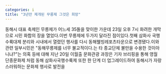 ```yaml
---
categories: i
title: "3년만 제개된 무릉제 그것은 희망"
---
```

동해시 대표 축제인 무릉제가 어느세 35돌을 맞이한 가운데 23일 오후 7시 화려한 개막으로 시민 화합의 장을 열었다.이번 무릉제에 두가지 달라진 점이있다.첫째 삼화사 국행 수륙대제 분리와 시내에서 열렸던 행사를 다시 동해웰빙레포츠타운으로 변경됐다.이와 관련 일부시민은 "동해무릉제를 너무 불교적이다.는 타 종교단체 불만을 수용한 것이아니냐?"는 의혹 등에 대해 지난 20일 이월출 문화관광 과장은 기자 브리핑을 통해 영월 단종문화제 처럼 동해 삼화사국행수륙제 또한 한 단계 더 업그레이드하여 동해시가 자랑스러워하는 문화제 행사로 발전을
